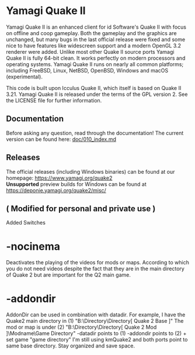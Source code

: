 # Yamagi Quake II

Yamagi Quake II is an enhanced client for id Software's Quake
II with focus on offline and coop gameplay. Both the gameplay and the graphics
are unchanged, but many bugs in the last official release were fixed and some
nice to have features like widescreen support and a modern OpenGL 3.2 renderer
were added. Unlike most other Quake II source ports Yamagi Quake II is fully 64-bit
clean. It works perfectly on modern processors and operating systems. Yamagi
Quake II runs on nearly all common platforms; including FreeBSD, Linux, NetBSD,
OpenBSD, Windows and macOS (experimental).

This code is built upon Icculus Quake II, which itself is based on Quake II
3.21. Yamagi Quake II is released under the terms of the GPL version 2. See the
LICENSE file for further information.

## Documentation

Before asking any question, read through the documentation! The current
version can be found here: [doc/010_index.md](doc/010_index.md)

## Releases

The official releases (including Windows binaries) can be found at our
homepage: https://www.yamagi.org/quake2  
**Unsupported** preview builds for Windows can be found at
https://deponie.yamagi.org/quake2/misc/




## ( Modified for personal and private use )

Added Switches
# -nocinema 
Deactivates the playing of the videos for mods or maps. According to which you do not need videos despite the fact that they are in the main directory of Quake 2 but are important for the Q2 main game. 

# -addondir
AddonDir can be used in combination with datadir. For example, I have the Quake2 main directory in
(1) "B:\Directory\Directory\[ Quake 2 Base ]\"
The mod or map is under
(2) "B:\Directory\Directory\[ Quake 2 Mod ]\Modname\Game Directory\"
-datadir points to (1)
-addondir points to (2) + set game "game directory"
I'm still using kmQuake2 and both ports point to same base directory. Stay organized and save space.
